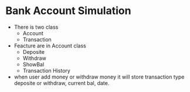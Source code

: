 # Bank Account Simulation

- There is two class
    - Account
    - Transaction
- Feacture are in Account class
    - Deposite
    - Withdraw
    - ShowBal
    - Transaction History
- when user add money or withdraw money it will store transaction type deposite or withdraw, current bal, date.